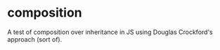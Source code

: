 # composition
A test of composition over inheritance in JS using Douglas Crockford's approach (sort of).
